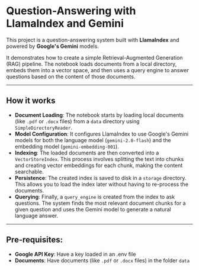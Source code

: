 # Question-Answering with LlamaIndex and Gemini

This project is a question-answering system built with **LlamaIndex** and powered by **Google's Gemini** models.

It demonstrates how to create a simple Retrieval-Augmented Generation (RAG) pipeline. The notebook loads documents from a local directory, embeds them into a vector space, and then uses a query engine to answer questions based on the content of those documents.

***

## How it works

* **Document Loading**: The notebook starts by loading local documents (like `.pdf` or `.docx` files) from a `data` directory using `SimpleDirectoryReader`.
* **Model Configuration**: It configures LlamaIndex to use Google's Gemini models for both the language model (`gemini-2.0-flash`) and the embedding model (`gemini-embedding-001`).
* **Indexing**: The loaded documents are then converted into a `VectorStoreIndex`. This process involves splitting the text into chunks and creating vector embeddings for each chunk, making the content searchable.
* **Persistence**: The created index is saved to disk in a `storage` directory. This allows you to load the index later without having to re-process the documents.
* **Querying**: Finally, a `query_engine` is created from the index to ask questions. The system finds the most relevant document chunks for a given question and uses the Gemini model to generate a natural language answer.

***

## Pre-requisites:
* **Google API Key**: Have a key loaded in an .env file
* **Documents**: Have documents (like `.pdf` or `.docx` files) in the folder `data`
